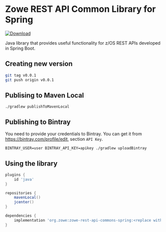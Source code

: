 # Zowe REST API Common Library for Spring

[![Download](https://api.bintray.com/packages/plavjanik/zowe/zowe-rest-api-commons-spring/images/download.svg)](https://bintray.com/plavjanik/zowe/zowe-rest-api-commons-spring/_latestVersion)

Java library that provides useful functionality for z/OS REST APIs developed in Spring Boot.

## Creating new version

```bash
git tag v0.0.1
git push origin v0.0.1
```

## Publising to Maven Local

`./gradlew publishToMavenLocal`

## Publishing to Bintray

You need to provide your credentials to Bintray. You can get it from <https://bintray.com/profile/edit>, section `API Key`.

`BINTRAY_USER=user BINTRAY_API_KEY=apikey ./gradlew uploadBintray`

## Using the library

```gradle
plugins {
    id 'java'
}

repositories {
    mavenLocal()
    jcenter()
}

dependencies {
    implementation 'org.zowe:zowe-rest-api-commons-spring:<replace with desired version>'
}
```
